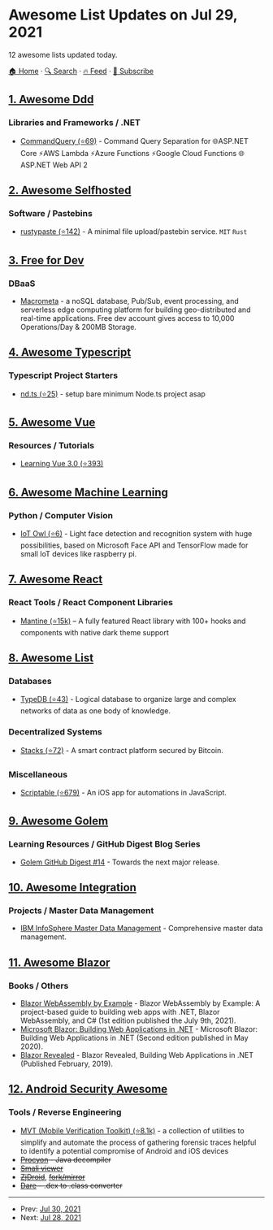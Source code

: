 # Awesome List Updates on Jul 29, 2021

12 awesome lists updated today.

[🏠 Home](/README.md) · [🔍 Search](https://test.trackawesomelist.com/search/) · [🔥 Feed](https://test.trackawesomelist.com/rss.xml) · [📮 Subscribe](https://trackawesomelist.us17.list-manage.com/subscribe?u=d2f0117aa829c83a63ec63c2f&id=36a103854c)



## [1. Awesome Ddd](/content/heynickc/awesome-ddd/README.md)

### Libraries and Frameworks / .NET

*   [CommandQuery (⭐69)](https://github.com/hlaueriksson/CommandQuery) - Command Query Separation for 🌐ASP.NET Core ⚡AWS Lambda ⚡Azure Functions ⚡Google Cloud Functions 🌐ASP.NET Web API 2

## [2. Awesome Selfhosted](/content/awesome-selfhosted/awesome-selfhosted/README.md)

### Software / Pastebins

*   [rustypaste (⭐142)](https://github.com/orhun/rustypaste) - A minimal file upload/pastebin service. `MIT` `Rust`

## [3. Free for Dev](/content/ripienaar/free-for-dev/README.md)

### DBaaS

*   [Macrometa](https://www.macrometa.com/) - a noSQL database, Pub/Sub, event processing, and serverless edge computing platform for building geo-distributed and real-time applications. Free dev account gives access to 10,000 Operations/Day & 200MB Storage.

## [4. Awesome Typescript](/content/dzharii/awesome-typescript/README.md)

### Typescript Project Starters

*   [nd.ts (⭐25)](https://github.com/heyayushh/nd.ts/) - setup bare minimum Node.ts project asap

## [5. Awesome Vue](/content/vuejs/awesome-vue/README.md)

### Resources / Tutorials

*   [Learning Vue 3.0 (⭐393)](https://github.com/chengpeiquan/learning-vue3)

## [6. Awesome Machine Learning](/content/josephmisiti/awesome-machine-learning/README.md)

### Python / Computer Vision

*   [IoT Owl (⭐6)](https://github.com/Ret2Me/IoT-Owl) - Light face detection and recognition system with huge possibilities, based on Microsoft Face API and TensorFlow made for small IoT devices like raspberry pi.

## [7. Awesome React](/content/enaqx/awesome-react/README.md)

### React Tools / React Component Libraries

*   [Mantine (⭐15k)](https://github.com/mantinedev/mantine) – A fully featured React library with 100+ hooks and components with native dark theme support

## [8. Awesome List](/content/sindresorhus/awesome/README.md)

### Databases

*   [TypeDB (⭐43)](https://github.com/vaticle/typedb-awesome#readme) - Logical database to organize large and complex networks of data as one body of knowledge.

### Decentralized Systems

*   [Stacks (⭐72)](https://github.com/friedger/awesome-stacks-chain#readme) - A smart contract platform secured by Bitcoin.

### Miscellaneous

*   [Scriptable (⭐679)](https://github.com/dersvenhesse/awesome-scriptable#readme) - An iOS app for automations in JavaScript.

## [9. Awesome Golem](/content/golemfactory/awesome-golem/README.md)

### Learning Resources / GitHub Digest Blog Series

*   [Golem GitHub Digest #14](https://blog.golemproject.net/golem-github-digest-14/) - Towards the next major release.

## [10. Awesome Integration](/content/stn1slv/awesome-integration/README.md)

### Projects / Master Data Management

*   [IBM InfoSphere Master Data Management](https://www.ibm.com/products/ibm-infosphere-master-data-management) - Comprehensive master data management.

## [11. Awesome Blazor](/content/AdrienTorris/awesome-blazor/README.md)

### Books / Others

*   [Blazor WebAssembly by Example](https://www.amazon.com/Blazor-WebAssembly-Example-project-based-building-ebook/dp/B095X7FH6M) - Blazor WebAssembly by Example: A project-based guide to building web apps with .NET, Blazor WebAssembly, and C# (1st edition published the July 9th, 2021).
*   [Microsoft Blazor: Building Web Applications in .NET](https://www.amazon.com/Microsoft-Blazor-Building-Applications-NET/dp/1484259270/ref=pd_sbs_2/144-0745230-5007239?pd_rd_w=LPinn\&pf_rd_p=3676f086-9496-4fd7-8490-77cf7f43f846\&pf_rd_r=V7CQTYC0W8RZAVPVVXA1\&pd_rd_r=b34ab9d9-09dd-4eca-9207-f56311bde8d2\&pd_rd_wg=9V1tA\&pd_rd_i=1484259270\&psc=1) - Microsoft Blazor: Building Web Applications in .NET (Second edition published in May 2020).
*   [Blazor Revealed](https://www.apress.com/gp/book/9781484243428) - Blazor Revealed, Building Web Applications in .NET (Published February, 2019).

## [12. Android Security Awesome](/content/ashishb/android-security-awesome/README.md)

### Tools / Reverse Engineering

*   [MVT (Mobile Verification Toolkit) (⭐8.1k)](https://github.com/mvt-project/mvt) - a collection of utilities to simplify and automate the process of gathering forensic traces helpful to identify a potential compromise of Android and iOS devices
*   ~~[Procyon](https://bitbucket.org/mstrobel/procyon/wiki/Java%20Decompiler) - Java decompiler~~
*   ~~[Smali viewer](http://blog.avlyun.com/wp-content/uploads/2014/04/SmaliViewer.zip)~~
*   ~~[ZjDroid](https://github.com/BaiduSecurityLabs/ZjDroid)~~, ~~[fork/mirror](https://github.com/yangbean9/ZjDroid)~~
*   ~~[Dare](http://siis.cse.psu.edu/dare/index.html) – .dex to .class converter~~

---

- Prev: [Jul 30, 2021](/content/2021/07/30/README.md)
- Next: [Jul 28, 2021](/content/2021/07/28/README.md)